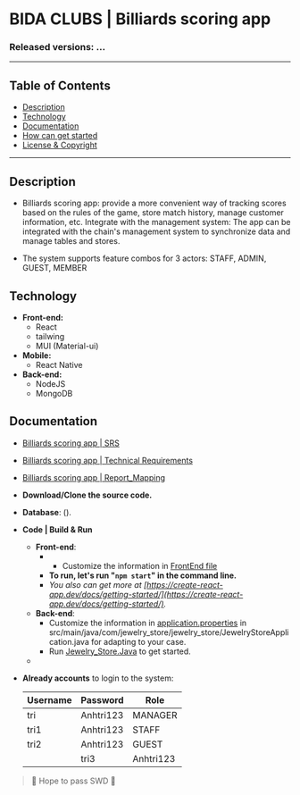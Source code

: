 

#  BIDA CLUBS | Billiards scoring app
### Released versions: ...

--------------------------------------------------
## Table of Contents
- [Description](#description)
- [Technology](#technology)
- [Documentation](#documentation)
- [How can get started](#how-can-get-started)
- [License & Copyright](#license--copyright)
--------------------------------------------------
## Description

 - Billiards scoring app: provide a more convenient way of tracking scores based on the rules of the game, store match history, manage customer information, etc.
Integrate with the management system: The app can be integrated with the chain's management system to synchronize data and manage tables and stores.

 - The system supports feature combos for 3 actors: STAFF, ADMIN, GUEST, MEMBER

## Technology

- **Front-end:** 
	- React
	- tailwing
	- MUI (Material-ui)
- **Mobile:** 
	- React Native
- **Back-end:** 
	- NodeJS
	- MongoDB

## Documentation
- [Billiards scoring app | SRS](link)
- [Billiards scoring app | Technical Requirements](link)
- [Billiards scoring app | Report_Mapping](link)


-   **Download/Clone the source code.**
- **Database**: ().
- **Code | Build & Run**
	- **Front-end**:
 		-   - Customize the information in  [FrontEnd file](https://github.com/quocthink19/JEWELRY_STORE/tree/Payment)
		-   **To run, let's run "`npm start`" in the command line.**
		-   *You also can get more at [https://create-react-app.dev/docs/getting-started/](https://create-react-app.dev/docs/getting-started/).*
	- **Back-end**:
		- Customize the information in  [application.properties](https://github.com/quocthink19/JEWELRY_STORE/blob/BACKEND/src/main/java/com/jewelry_store/jewelry_store/JewelryStoreApplication.java)  in src/main/java/com/jewelry_store/jewelry_store/JewelryStoreApplication.java for adapting to your case.
		- Run [Jewelry_Store.Java]() to get started.
  - 
- **Already accounts** to login to the system:

	| Username | Password  | Role     |
	|----------|---------- |----------|
	| tri      | Anhtri123 | MANAGER  |
	| tri1     | Anhtri123 | STAFF    |
	| tri2     | Anhtri123 | GUEST    |
        | tri3     | Anhtri123 | MEMBER   |
	

> 🤟 Hope to pass SWD 🤟
